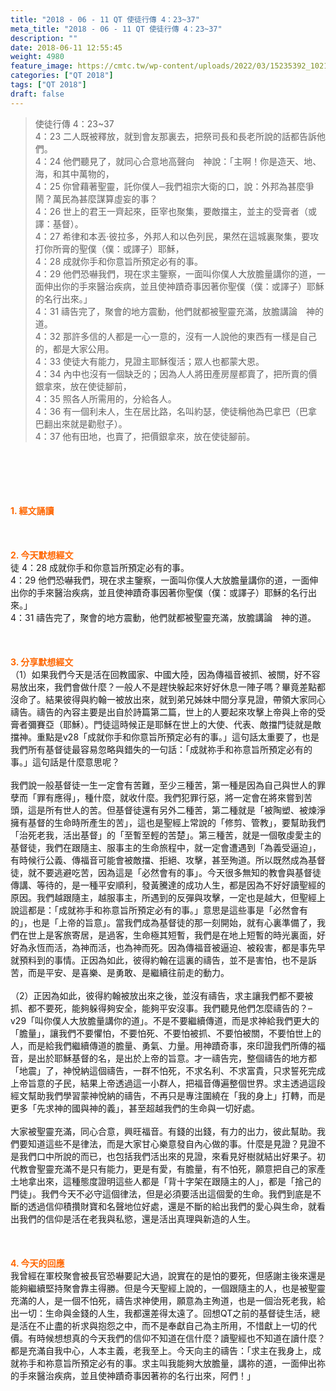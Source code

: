 ```yaml
---
title: "2018 - 06 - 11 QT 使徒行傳 4：23~37"
meta_title: "2018 - 06 - 11 QT 使徒行傳 4：23~37"
description: ""
date: 2018-06-11 12:55:45
weight: 4980
feature_image: https://cmtc.tw/wp-content/uploads/2022/03/15235392_10211799862337740_180693556567566654_o-1.webp
categories: ["QT 2018"]
tags: ["QT 2018"]
draft: false
---
```


<blockquote>使徒行傳 4：23~37<br />
4：23 二人既被釋放，就到會友那裏去，把祭司長和長老所說的話都告訴他們。<br />
4：24 他們聽見了，就同心合意地高聲向　神說：「主啊！你是造天、地、海，和其中萬物的，<br />
4：25 你曾藉著聖靈，託你僕人─我們祖宗大衛的口，說：外邦為甚麼爭鬧？萬民為甚麼謀算虛妄的事？<br />
4：26 世上的君王一齊起來，臣宰也聚集，要敵擋主，並主的受膏者（或譯：基督）。<br />
4：27 希律和本丟‧彼拉多，外邦人和以色列民，果然在這城裏聚集，要攻打你所膏的聖僕（僕：或譯子）耶穌，<br />
4：28 成就你手和你意旨所預定必有的事。<br />
4：29 他們恐嚇我們，現在求主鑒察，一面叫你僕人大放膽量講你的道，一面伸出你的手來醫治疾病，並且使神蹟奇事因著你聖僕（僕：或譯子）耶穌的名行出來。」<br />
4：31 禱告完了，聚會的地方震動，他們就都被聖靈充滿，放膽講論　神的道。<br />
4：32 那許多信的人都是一心一意的，沒有一人說他的東西有一樣是自己的，都是大家公用。<br />
4：33 使徒大有能力，見證主耶穌復活；眾人也都蒙大恩。<br />
4：34 內中也沒有一個缺乏的；因為人人將田產房屋都賣了，把所賣的價銀拿來，放在使徒腳前，<br />
4：35 照各人所需用的，分給各人。<br />
4：36 有一個利未人，生在居比路，名叫約瑟，使徒稱他為巴拿巴（巴拿巴翻出來就是勸慰子）。<br />
4：37 他有田地，也賣了，把價銀拿來，放在使徒腳前。</blockquote><br />
&nbsp;<br />
<br />
&nbsp;<br />
<br />
<span style="color: #ff6600;"><strong>1. </strong><strong>經文誦讀</strong></span><br />
<br />
<span style="color: #ff6600;"><strong> </strong></span><br />
<br />
<span style="color: #ff6600;"><strong>2. 今天默想</strong><strong>經文<br />
</strong></span>徒 4：28 成就你手和你意旨所預定必有的事。<br />
4：29 他們恐嚇我們，現在求主鑒察，一面叫你僕人大放膽量講你的道，一面伸出你的手來醫治疾病，並且使神蹟奇事因著你聖僕（僕：或譯子）耶穌的名行出來。」<br />
4：31 禱告完了，聚會的地方震動，他們就都被聖靈充滿，放膽講論　神的道。<br />
<br />
&nbsp;<br />
<br />
<span style="color: #ff6600;"><strong>3. 分享默想經文<br />
</strong></span>（1）如果我們今天是活在回教國家、中國大陸，因為傳福音被抓、被關，好不容易放出來，我們會做什麼？一般人不是趕快躲起來好好休息一陣子嗎？畢竟差點都沒命了。結果彼得與約翰一被放出來，就到弟兄姊妹中間分享見證，帶領大家同心禱告。禱告的內容主要是出自於詩篇第二篇，世上的人要起來攻擊上帝與上帝的受膏者彌賽亞（耶穌）。門徒這時候正是耶穌在世上的大使、代表、敵擋門徒就是敵擋神。重點是v28「成就你手和你意旨所預定必有的事。」這句話太重要了，也是我們所有基督徒最容易忽略與錯失的一句話：「成就祢手和祢意旨所預定必有的事。」這句話是什麼意思呢？<br />
<br />
我們說一般基督徒一生一定會有苦難，至少三種苦，第一種是因為自己與世人的罪孽而「罪有應得」，種什麼，就收什麼。我們犯罪行惡，將一定會在將來嘗到苦頭，這是所有世人的苦。但基督徒還有另外二種苦，第二種就是「被陶塑、被煉淨擁有基督的生命時所產生的苦」，這也是聖經上常說的「修剪、管教」，要幫助我們「治死老我，活出基督」的「至暫至輕的苦楚」。第三種苦，就是一個敬虔愛主的基督徒，我們在跟隨主、服事主的生命旅程中，就一定會遭遇到「為義受逼迫」，有時候行公義、傳福音可能會被敵擋、拒絕、攻擊，甚至殉道。所以既然成為基督徒，就不要逃避吃苦，因為這是「必然會有的事」。今天很多無知的教會與基督徒傳講、等待的，是一種平安順利，發黃騰達的成功人生，都是因為不好好讀聖經的原因。我們越跟隨主，越服事主，所遇到的反彈與攻擊，一定也是越大，但聖經上說這都是：「成就祢手和祢意旨所預定必有的事。」意思是這些事是「必然會有的」，也是「上帝的旨意」。當我們成為基督徒的那一刻開始，就有心裏準備了，我們在世上是客旅寄居，是過客，生命極其短暫，我們是在地上短暫的時光裏面，好好為永恆而活，為神而活，也為神而死。因為傳福音被逼迫、被殺害，都是事先早就預料到的事情。正因為如此，彼得約翰在這裏的禱告，並不是害怕，也不是訴苦，而是平安、是喜樂、是勇敢、是繼續往前走的動力。<br />
<br />
（2）正因為如此，彼得約翰被放出來之後，並沒有禱告，求主讓我們都不要被抓、都不要死，能夠躲得夠安全，能夠平安沒事。我們聽見他們怎麼禱告的？–v29「叫你僕人大放膽量講你的道」。不是不要繼續傳道，而是求神給我們更大的「膽量」，讓我們不要懼怕，不要怕死、不要怕被抓、不要怕被關，不要怕世上的人，而是給我們繼續傳道的膽量、勇氣、力量。用神蹟奇事，來印證我們所傳的福音，是出於耶穌基督的名，是出於上帝的旨意。才一禱告完，整個禱告的地方都「地震」了，神悅納這個禱告，一群不怕死，不求名利、不求富貴，只求誓死完成上帝旨意的子民，結果上帝透過這一小群人，把福音傳遍整個世界。求主透過這段經文幫助我們學習蒙神悅納的禱告，不再只是專注圍繞在「我的身上」打轉，而是更多「先求神的國與神的義」，甚至超越我們的生命與一切好處。<br />
<br />
大家被聖靈充滿，同心合意，興旺福音。有錢的出錢，有力的出力，彼此幫助。我們要知道這些不是律法，而是大家甘心樂意發自內心做的事。什麼是見證？見證不是我們口中所說的而已，也包括我們活出來的見證，來看見好樹就結出好果子。初代教會聖靈充滿不是只有能力，更是有愛，有膽量，有不怕死，願意把自己的家產土地拿出來，這種態度證明這些人都是「背十字架在跟隨主的人」，都是「捨己的門徒」。我們今天不必守這個律法，但是必須要活出這個愛的生命。我們到底是不斷的透過信仰積攢財寶和名聲地位好處，還是不斷的給出我們的愛心與生命，就看出我們的信仰是活在老我與私慾，還是活出真理與新造的人生。<br />
<br />
&nbsp;<br />
<br />
<span style="color: #ff6600;"><strong>4. 今天的回應<br />
</strong></span>我曾經在軍校聚會被長官恐嚇要記大過，說實在的是怕的要死，但感謝主後來還是能夠繼續堅持聚會靠主得勝。但是今天聖經上說的，一個跟隨主的人，也是被聖靈充滿的人，是一個不怕死，禱告求神使用，願意為主殉道，也是一個治死老我，給出一切：生命與金錢的人生，我都還差得太遠了。回想QT之前的基督徒生活，總是活在不止盡的祈求與抱怨之中，而不是奉獻自己為主所用，不惜獻上一切的代價。有時候想想真的今天我們的信仰不知道在信什麼？讀聖經也不知道在讀什麼？都是充滿自我中心，人本主義，老我至上。今天向主的禱告：「求主在我身上，成就祢手和祢意旨所預定必有的事。求主叫我能夠大放膽量，講祢的道，一面伸出祢的手來醫治疾病，並且使神蹟奇事因著祢的名行出來，阿們！」
        